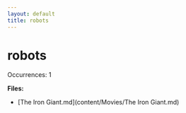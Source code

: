 ```yaml
---
layout: default
title: robots
---
```

# robots

Occurrences: 1

**Files:**

- [The Iron Giant.md](content/Movies/The Iron Giant.md)
